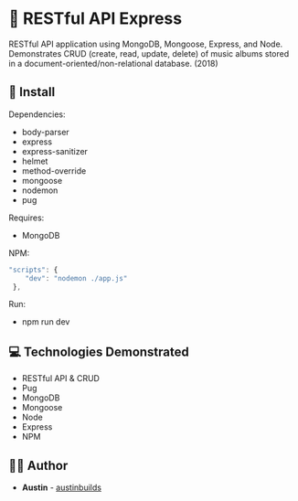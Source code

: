# :arrows_counterclockwise: RESTful API Express

RESTful API application using MongoDB, Mongoose, Express, and Node. Demonstrates CRUD (create, read, update, delete) of music albums stored in a document-oriented/non-relational database. (2018)


## :floppy_disk: Install

Dependencies:
* body-parser
* express
* express-sanitizer
* helmet
* method-override
* mongoose
* nodemon
* pug

Requires:
* MongoDB

NPM:
```js
"scripts": {
    "dev": "nodemon ./app.js"
 },
 ```

Run:
* npm run dev


## :computer: Technologies Demonstrated

* RESTful API & CRUD
* Pug
* MongoDB
* Mongoose
* Node
* Express
* NPM


## :man_technologist: Author

* **Austin** - [austinbuilds](https://github.com/austinbuilds)
